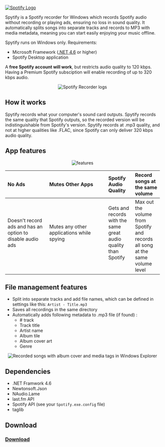 <a title="https://jwallet.github.io/spy-spotify/" href="https://jwallet.github.io/spy-spotify/"><img alt="Spotify Logo" src="https://user-images.githubusercontent.com/23088305/29906214-6daad21c-8de1-11e7-80f5-ef6791cc7825.png" /></a>

Spytify is a Spotify recorder for Windows which records Spotify audio without recording or playing ads, ensuring no loss in sound quality. It automatically splits songs into separate tracks and records to MP3 with media metadata, meaning you can start easily enjoying your music offline.

Spytify runs on Windows only. Requirements: 
- Microsoft Framework ([.NET 4.6](https://www.microsoft.com/en-US/download/details.aspx?id=48130) or higher)
- Spotify Desktop application

A __free Spotify account will work__, but restricts audio quality to 120 kbps. Having a Premium Spotify subsciption will enable recording of up to 320 kbps audio.

<p align="center"><img alt="Spotify Recorder logs" src="https://raw.githubusercontent.com/jwallet/spy-spotify/master/assets/images/ui_record.png" /></p>

## How it works
Spytify records what your computer's sound card outputs. Spytify records the same quality that Spotify outputs, so the recorded version will be indistinguishable from Spotify's version. Spytify records at .mp3 quality, and not at higher qualities like .FLAC, since Spotify can only deliver 320 kbps audio quality.

## App features

<p align="center"><img alt="features" src="https://raw.githubusercontent.com/jwallet/spy-spotify/master/assets/images/features_icons.png" /></p>

| No Ads  | Mutes Other Apps | Spotify Audio Quality  | Record songs at the same volume |
|:------------------|:------------------------------|:---------------------------|:---------------------------------|
| Doesn't record ads and has an option to disable audio ads &nbsp;&nbsp;&nbsp;&nbsp;&nbsp;&nbsp;&nbsp;&nbsp;&nbsp;&nbsp;&nbsp;&nbsp;&nbsp;&nbsp;&nbsp;&nbsp;&nbsp;&nbsp;&nbsp;&nbsp;&nbsp;&nbsp;&nbsp;&nbsp;&nbsp; | Mutes any other applications while spying &nbsp;&nbsp;&nbsp;&nbsp;&nbsp;&nbsp;&nbsp;&nbsp;&nbsp;&nbsp;&nbsp;&nbsp;&nbsp;&nbsp;&nbsp;&nbsp;&nbsp;&nbsp;&nbsp;&nbsp;&nbsp;&nbsp;&nbsp;&nbsp;&nbsp;&nbsp;&nbsp;&nbsp;&nbsp;&nbsp;&nbsp;&nbsp;&nbsp;&nbsp;&nbsp;&nbsp;&nbsp;&nbsp;&nbsp;| Gets and records with the same great audio quality than Spotify &nbsp;&nbsp;&nbsp;&nbsp;&nbsp;&nbsp;&nbsp;&nbsp;&nbsp;&nbsp; | Max out the volume from Spotify and records all song at the same volume level |

## File management features
- Split into separate tracks and add file names, which can be defined in settings like this: `Artist - Title.mp3`
- Saves all recordings in the same directory
- Automatically adds following metadata to .mp3 file (if found) :
   - \# track
   - Track title
   - Artist name
   - Album tile
   - Album cover art
   - Genre

<p align="center"><img alt="Recorded songs with album cover and media tags in Windows Explorer" src="https://raw.githubusercontent.com/jwallet/spy-spotify/master/assets/images/saved_songs_list.png" /></p>


## Dependencies
- .NET Framwork 4.6
- Newtonsoft.Json
- NAudio.Lame
- last.fm API
- Spotify API (see your `Spotify.exe.config` file)
- taglib

## Download
### [Download](https://github.com/jwallet/spy-spotify/releases)
